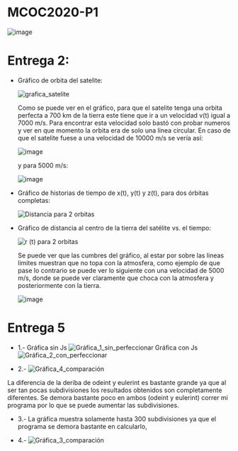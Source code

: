 # MCOC2020-P1

![image](https://user-images.githubusercontent.com/69158551/91098577-b6073b00-e62f-11ea-9630-537056b81932.png)

#  Entrega 2:
  * Gráfico de orbita del satelite:
    
    ![grafica_satelite](https://user-images.githubusercontent.com/69158551/91511160-122ac300-e8ad-11ea-8f08-ef4a877b73f2.png)

    Como se puede ver en el gráfico, para que el satelite tenga una orbita perfecta a 700 km de la tierra este tiene que ir a un velocidad v(t) igual a 7000 m/s.
    Para encontrar esta velocidad solo bastó con probar numeros y ver en que momento la orbita era de solo una linea circular.
    En caso de que el satelite fuese a una velocidad de 10000 m/s se vería así:


    ![image](https://user-images.githubusercontent.com/69158551/91511707-5a96b080-e8ae-11ea-8461-2e1e98e7912f.png)

    y para 5000 m/s:

    ![image](https://user-images.githubusercontent.com/69158551/91512047-1657e000-e8af-11ea-9c7f-fad48c49db4e.png)


  * Gráfico de historias de tiempo de x(t), y(t) y z(t), para dos órbitas completas:
  
    ![Distancia para 2 orbitas](https://user-images.githubusercontent.com/69158551/91511158-11922c80-e8ad-11ea-886f-c4d67bf220ae.png)
    
  * Gráfico de distancia al centro de la tierra del satélite vs. el tiempo:

    ![r (t) para 2 orbitas](https://user-images.githubusercontent.com/69158551/91511154-10f99600-e8ad-11ea-967f-0b7fe94c3292.png)
    
    Se puede ver que las cumbres del gráfico, al estar por sobre las lineas limites muestran que no topa con la atmosfera, como ejemplo de que pase lo contrario se puede ver lo siguiente con una velocidad de 5000 m/s, donde se puede ver claramente que choca con la atmosfera y posteriormente con la tierra.
    
    ![image](https://user-images.githubusercontent.com/69158551/91518057-4908d500-e8bd-11ea-9b37-1f37a7ad2c1f.png)
    
# Entrega 5
  * 1.- Gráfica sin Js
  ![Gráfica_1_sin_perfeccionar](https://user-images.githubusercontent.com/69158551/92348322-33f42900-f0a9-11ea-9bb6-affc2bc4b6fc.png)
  Gráfica con Js
![Gráfica_2_con_perfeccionar](https://user-images.githubusercontent.com/69158551/92348330-38b8dd00-f0a9-11ea-889f-10e23fbdf920.png)

  * 2.- ![Gráfica_4_comparación](https://user-images.githubusercontent.com/69158551/92348337-3e162780-f0a9-11ea-959d-aec7387f6fd3.png)
  
  La diferencia de la deriba de odeint y eulerint es bastante grande ya que al ser tan pocas subdivisiones los resultados obtenidos son completamente diferentes. Se demora bastante poco en ambos (odeint y eulerint) correr mi programa por lo que se puede aumentar las subdivisiones.
  
  * 3.- 
  La gráfica muestra solamente hasta 300 subdivisiones ya que el programa se demora bastante en calcularlo, 
  
  * 4.- ![Gráfica_3_comparación](https://user-images.githubusercontent.com/69158551/92348339-3f475480-f0a9-11ea-812a-e4607331a697.png)
